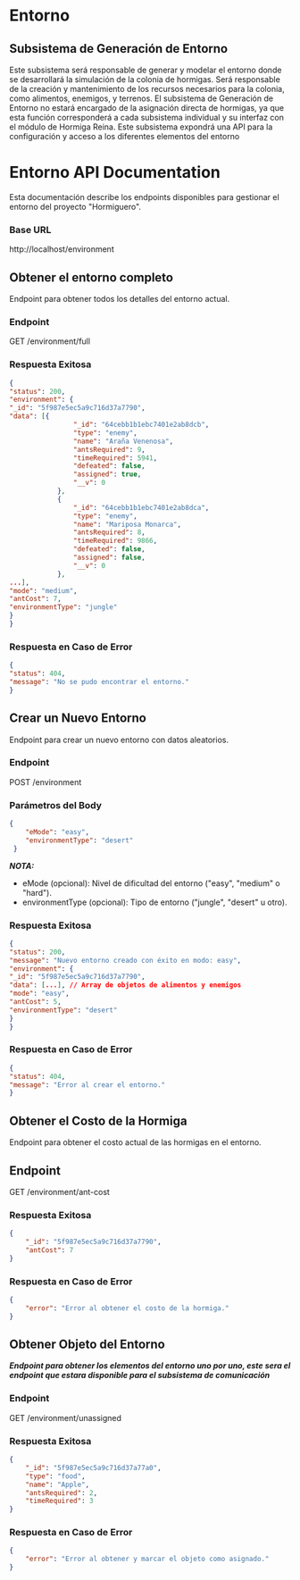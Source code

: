 # Entorno
## Subsistema de Generación de Entorno

Este subsistema será responsable de generar y modelar el entorno donde se
desarrollará la simulación de la colonia de hormigas. Será responsable de la creación
y mantenimiento de los recursos necesarios para la colonia, como alimentos,
enemigos, y terrenos. El subsistema de Generación de Entorno no estará encargado
de la asignación directa de hormigas, ya que esta función corresponderá a cada
subsistema individual y su interfaz con el módulo de Hormiga Reina. Este subsistema expondrá una
API para la configuración y acceso a los diferentes elementos del entorno

# Entorno API Documentation

Esta documentación describe los endpoints disponibles para gestionar el entorno del proyecto "Hormiguero".

### Base URL

http://localhost/environment 

## Obtener el entorno completo
Endpoint para obtener todos los detalles del entorno actual.

### Endpoint

GET /environment/full 

### Respuesta Exitosa
```json
{ 
"status": 200, 
"environment": { 
"_id": "5f987e5ec5a9c716d37a7790", 
"data": [{
                "_id": "64cebb1b1ebc7401e2ab8dcb",
                "type": "enemy",
                "name": "Araña Venenosa",
                "antsRequired": 9,
                "timeRequired": 5941,
                "defeated": false,
                "assigned": true,
                "__v": 0
            },
            {
                "_id": "64cebb1b1ebc7401e2ab8dca",
                "type": "enemy",
                "name": "Mariposa Monarca",
                "antsRequired": 8,
                "timeRequired": 9866,
                "defeated": false,
                "assigned": false,
                "__v": 0
            },
...], 
"mode": "medium", 
"antCost": 7, 
"environmentType": "jungle" 
} 
} 
```

### Respuesta en Caso de Error
```json
{ 
"status": 404, 
"message": "No se pudo encontrar el entorno." 
} 
```

## Crear un Nuevo Entorno

Endpoint para crear un nuevo entorno con datos aleatorios.

### Endpoint

POST /environment 

### Parámetros del Body
```json
{ 
    "eMode": "easy", 
    "environmentType": "desert"
 } 
```
***NOTA:***
- eMode (opcional): Nivel de dificultad del entorno ("easy", "medium" o "hard").
- environmentType (opcional): Tipo de entorno ("jungle", "desert" u otro).

### Respuesta Exitosa

```json
{ 
"status": 200, 
"message": "Nuevo entorno creado con éxito en modo: easy", 
"environment": { 
"_id": "5f987e5ec5a9c716d37a7790", 
"data": [...], // Array de objetos de alimentos y enemigos 
"mode": "easy", 
"antCost": 5, 
"environmentType": "desert" 
} 
} 
```

### Respuesta en Caso de Error
```json
{ 
"status": 404, 
"message": "Error al crear el entorno." 
} 
```


## Obtener el Costo de la Hormiga

Endpoint para obtener el costo actual de las hormigas en el entorno.

## Endpoint

GET /environment/ant-cost 

### Respuesta Exitosa

```json
{ 
    "_id": "5f987e5ec5a9c716d37a7790", 
    "antCost": 7 
} 
```
### Respuesta en Caso de Error

```json
{ 
    "error": "Error al obtener el costo de la hormiga." 
} 
```

## Obtener Objeto del Entorno

***Endpoint para obtener los elementos del entorno uno por uno, este sera el endpoint que estara disponible para el subsistema de comunicación***

### Endpoint

GET /environment/unassigned 

### Respuesta Exitosa

```json
{ 
    "_id": "5f987e5ec5a9c716d37a77a0", 
    "type": "food", 
    "name": "Apple", 
    "antsRequired": 2, 
    "timeRequired": 3 
} 
```
### Respuesta en Caso de Error

```json
{ 
    "error": "Error al obtener y marcar el objeto como asignado." 
}
```

